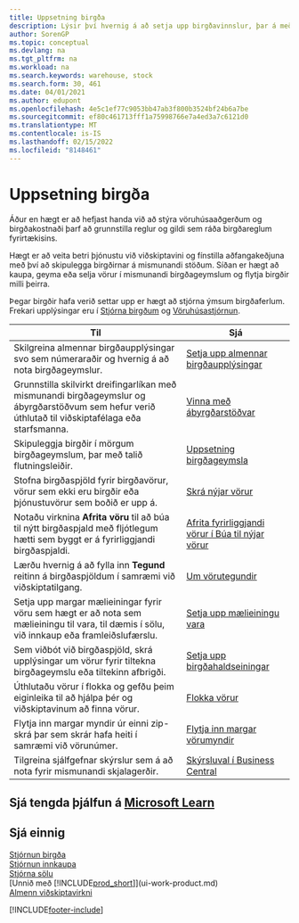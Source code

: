 ```yaml
---
title: Uppsetning birgða
description: Lýsir því hvernig á að setja upp birgðavinnslur, þar á meðal flutningsleiðir og birgðageymslur á borð við vöruhús.
author: SorenGP
ms.topic: conceptual
ms.devlang: na
ms.tgt_pltfrm: na
ms.workload: na
ms.search.keywords: warehouse, stock
ms.search.form: 30, 461
ms.date: 04/01/2021
ms.author: edupont
ms.openlocfilehash: 4e5c1ef77c9053bb47ab3f800b3524bf24b6a7be
ms.sourcegitcommit: ef80c461713fff1a75998766e7a4ed3a7c6121d0
ms.translationtype: MT
ms.contentlocale: is-IS
ms.lasthandoff: 02/15/2022
ms.locfileid: "8148461"
---
```

# <a name="setting-up-inventory"></a>Uppsetning birgða
Áður en hægt er að hefjast handa við að stýra vöruhúsaaðgerðum og birgðakostnaði þarf að grunnstilla reglur og gildi sem ráða birgðareglum fyrirtækisins.

Hægt er að veita betri þjónustu við viðskiptavini og fínstilla aðfangakeðjuna með því að skipulegga birgðirnar á mismunandi stöðum. Síðan er hægt að kaupa, geyma eða selja vörur í mismunandi birgðageymslum og flytja birgðir milli þeirra.

Þegar birgðir hafa verið settar upp er hægt að stjórna ýmsum birgðaferlum. Frekari upplýsingar eru í [Stjórna birgðum](inventory-manage-inventory.md) og [Vöruhúsastjórnun](warehouse-manage-warehouse.md).

| Til | Sjá |
| --- | --- |
| Skilgreina almennar birgðaupplýsingar svo sem númeraraðir og hvernig á að nota birgðageymslur. |[Setja upp almennar birgðaupplýsingar](inventory-how-setup-general.md) |
|Grunnstilla skilvirkt dreifingarlíkan með mismunandi birgðageymslur og ábyrgðarstöðvum sem hefur verið úthlutað til viðskiptafélaga eða starfsmanna.|[Vinna með ábyrgðarstöðvar](inventory-responsibility-centers.md)|
| Skipuleggja birgðir í mörgum birgðageymslum, þar með talið flutningsleiðir. |[Uppsetning birgðageymsla](inventory-how-register-new-items.md) |
| Stofna birgðaspjöld fyrir birgðavörur, vörur sem ekki eru birgðir eða þjónustuvörur sem boðið er upp á. |[Skrá nýjar vörur](inventory-how-register-new-items.md) |
|Notaðu virknina **Afrita vöru** til að búa til nýtt birgðaspjald með fljótlegum hætti sem byggt er á fyrirliggjandi birgðaspjaldi.|[Afrita fyrirliggjandi vörur í Búa til nýjar vörur](inventory-how-copy-items.md)|
|Lærðu hvernig á að fylla inn **Tegund** reitinn á birgðaspjöldum í samræmi við viðskiptatilgang.|[Um vörutegundir](inventory-about-item-types.md)|
|Setja upp margar mælieiningar fyrir vöru sem hægt er að nota sem mælieiningu til vara, til dæmis í sölu, við innkaup eða framleiðslufærslu.|[Setja upp mælieiningu vara](inventory-how-setup-units-of-measure.md)|
|Sem viðbót við birgðaspjöld, skrá upplýsingar um vörur fyrir tiltekna birgðageymslu eða tiltekinn afbrigði.|[Setja upp birgðahaldseiningar](inventory-how-to-set-up-stockkeeping-units.md)|
| Úthlutaðu vörur í flokka og gefðu þeim eiginleika til að hjálpa þér og viðskiptavinum að finna vörur. |[Flokka vörur](inventory-how-categorize-items.md) |
|Flytja inn margar myndir úr einni zip-skrá þar sem skrár hafa heiti í samræmi við vörunúmer.|[Flytja inn margar vörumyndir](inventory-how-import-item-pictures.md)|
|Tilgreina sjálfgefnar skýrslur sem á að nota fyrir mismunandi skjalagerðir.|[Skýrsluval í Business Central](across-report-selections.md)|

## <a name="see-related-training-at-microsoft-learn"></a>Sjá tengda þjálfun á [Microsoft Learn](/learn/paths/trade-get-started-dynamics-365-business-central/)

## <a name="see-also"></a>Sjá einnig

[Stjórnun birgða](inventory-manage-inventory.md)  
[Stjórnun innkaupa](purchasing-manage-purchasing.md)  
[Stjórna sölu](sales-manage-sales.md)    
[Unnið með [!INCLUDE[prod_short](includes/prod_short.md)]](ui-work-product.md)  
[Almenn viðskiptavirkni](ui-across-business-areas.md)


[!INCLUDE[footer-include](includes/footer-banner.md)]